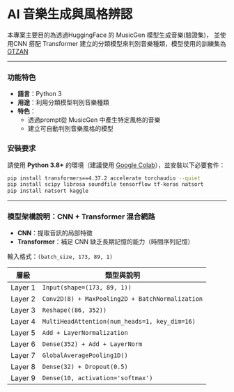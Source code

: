 # AI 音樂生成與風格辨認
本專案主要目的為透過HuggingFace 的 MusicGen 模型生成音樂(驗證集)， 並使用CNN 搭配 Transformer 建立的分類模型來判別音樂種類，模型使用的訓練集為[GTZAN](https://www.kaggle.com/datasets/andradaolteanu/gtzan-dataset-music-genre-classification)


---

### 功能特色
- **語言**：Python 3
- **用途**：利用分類模型判別音樂種類
- **特色**：
     - 透過prompt從 MusicGen 中產生特定風格的音樂
     - 建立可自動判別音樂風格的模型


### 安裝要求
請使用 **Python 3.8+** 的環境（建議使用 [Google Colab](https://colab.research.google.com/)），並安裝以下必要套件：
```bash
pip install transformers==4.37.2 accelerate torchaudio --quiet
pip install scipy librosa soundfile tensorflow tf-keras natsort
pip install natsort kaggle
```
---

### 模型架構說明：CNN + Transformer 混合網路

- **CNN**：提取音訊的局部特徵
- **Transformer**：補足 CNN 缺乏長期記憶的能力（時間序列記憶）

輸入格式：`(batch_size, 173, 89, 1)`

| 層級 | 類型與說明 |
|------|------------|
| Layer 1 | `Input(shape=(173, 89, 1))` |
| Layer 2 | `Conv2D(8) + MaxPooling2D + BatchNormalization` |
| Layer 3 | `Reshape((86, 352))`  |
| Layer 4 | `MultiHeadAttention(num_heads=1, key_dim=16)`|
| Layer 5 | `Add + LayerNormalization`|
| Layer 6 | `Dense(352) + Add + LayerNorm`|
| Layer 7 | `GlobalAveragePooling1D()`|
| Layer 8 | `Dense(32) + Dropout(0.5)`|
| Layer 9 | `Dense(10, activation='softmax')`|

